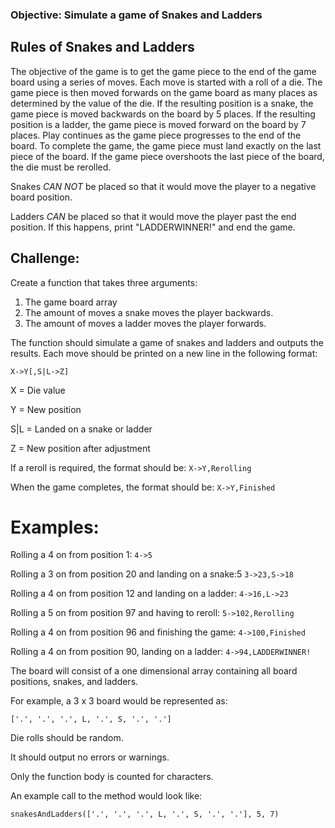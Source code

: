 ### Objective: Simulate a game of Snakes and Ladders

## Rules of Snakes and Ladders
The objective of the game is to get the game piece to the end of the game board using a series of moves.
Each move is started with a roll of a die. The game piece is then moved forwards on the game board
as many places as determined by the value of the die. If the resulting position is a snake, the game piece
is moved backwards on the board by 5 places. If the resulting position is a ladder, the game piece is moved
forward on the board by 7 places. Play continues as the game piece progresses to the end of the board.
To complete the game, the game piece must land exactly on the last piece of the board. If the game piece
overshoots the last piece of the board, the die must be rerolled.

Snakes *CAN NOT* be placed so that it would move the player to a negative board position.

Ladders *CAN* be placed so that it would move the player past the end position. If this happens, print "LADDERWINNER!" and end the game.

## Challenge:

Create a function that takes three arguments:
1. The game board array
2. The amount of moves a snake moves the player backwards.
3. The amount of moves a ladder moves the player forwards.

The function should simulate a game of snakes and ladders and outputs the results.
Each move should be printed on a new line in the following format:

`X->Y[,S|L->Z]`

X = Die value

Y = New position

S|L = Landed on a snake or ladder

Z = New position after adjustment

If a reroll is required, the format should be:
`X->Y,Rerolling`

When the game completes, the format should be:
`X->Y,Finished`

# Examples:

Rolling a 4 on from position 1:
`4->5`

Rolling a 3 on from position 20 and landing on a snake:5
`3->23,S->18`

Rolling a 4 on from position 12 and landing on a ladder:
`4->16,L->23`

Rolling a 5 on from position 97 and having to reroll:
`5->102,Rerolling`

Rolling a 4 on from position 96 and finishing the game:
`4->100,Finished`

Rolling a 4 on from position 90, landing on a ladder:
`4->94,LADDERWINNER!`

The board will consist of a one dimensional array containing all board positions, snakes, and ladders.

For example, a 3 x 3 board would be represented as:

`['.', '.', '.', L, '.', S, '.', '.']`

Die rolls should be random.

It should output no errors or warnings.

Only the function body is counted for characters.

An example call to the method would look like:

`snakesAndLadders(['.', '.', '.', L, '.', S, '.', '.'], 5, 7)`
